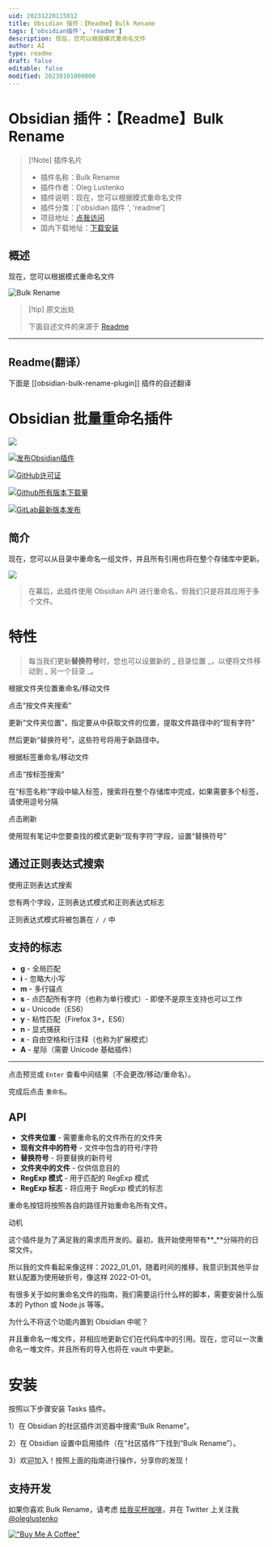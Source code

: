 ```yaml
---
uid: 20231220115812
title: Obsidian 插件：【Readme】Bulk Rename
tags: ['obsidian插件', 'readme']
description: 现在，您可以根据模式重命名文件
author: AI
type: readme
draft: false
editable: false
modified: 20230101000000
---
```


# Obsidian 插件：【Readme】Bulk Rename

> [!Note] 插件名片
> - 插件名称：Bulk Rename
> - 插件作者：Oleg Lustenko
> - 插件说明：现在，您可以根据模式重命名文件
> - 插件分类：['obsidian 插件 ', 'readme']
> - 项目地址：[点我访问](https://github.com/OlegLustenko/obsidian-bulk-rename)
> - 国内下载地址：[下载安装](https://pkmer.cn/products/plugin/pluginMarket/?obsidian-bulk-rename-plugin)

## 概述

现在，您可以根据模式重命名文件

![Bulk Rename](https://cdn.pkmer.cn/covers/obsidian-bulk-rename-plugin_new.gif)

> [!tip] 原文出处
>
>下面自述文件的来源于 [Readme](https://ghproxy.net/https://raw.githubusercontent.com/OlegLustenko/obsidian-bulk-rename/master/README.md)

---

## Readme(翻译）

下面是 [[obsidian-bulk-rename-plugin]] 插件的自述翻译

# Obsidian 批量重命名插件

[![](https://github.com/OlegLustenko/obsidian-bulk-rename/actions/workflows/CI.yml/badge.svg)](https://github.com/OlegLustenko/obsidian-bulk-rename/actions/workflows/CI.yml)

[![发布Obsidian插件](https://github.com/OlegLustenko/obsidian-bulk-rename/actions/workflows/release.yml/badge.svg)](https://github.com/OlegLustenko/obsidian-bulk-rename/actions/workflows/release.yml)

[![GitHub许可证](https://img.shields.io/github/license/OlegLustenko/obsidian-bulk-rename)](https://https://github.com/OlegLustenko/obsidian-bulk-rename/master/LICENSE)

[![Github所有版本下载量](https://img.shields.io/github/downloads/OlegLustenko/obsidian-bulk-rename/total.svg)](https://github.com/OlegLustenko/obsidian-bulk-rename/releases/)

[![GitLab最新版本发布](https://badgen.net/github/release/OlegLustenko/obsidian-bulk-rename/)](https://github.com/OlegLustenko/obsidian-bulk-rename/releases)

## 简介

现在，您可以从目录中重命名一组文件，并且所有引用也将在整个存储库中更新。

![](https://cdn.pkmer.cn/covers/obsidian-bulk-rename-plugin_2_0.gif)

> 在幕后，此插件使用 Obsidian API 进行重命名，但我们只是将其应用于多个文件。

# 特性

> 每当我们更新**替换符号**时，您也可以设置新的 _ 目录位置 _，以便将文件移动到 _ 另一个目录 _。

根据文件夹位置重命名/移动文件

点击“按文件夹搜索”

更新“文件夹位置”，指定要从中获取文件的位置，提取文件路径中的“现有字符”

然后更新“替换符号”，这些符号将用于新路径中。

根据标签重命名/移动文件

点击“按标签搜索”

在“标签名称”字段中输入标签，搜索将在整个存储库中完成，如果需要多个标签，请使用逗号分隔

点击刷新

使用现有笔记中您要查找的模式更新“现有字符”字段，设置“替换符号”

## 通过正则表达式搜索

使用正则表达式搜索

您有两个字段，正则表达式模式和正则表达式标志

正则表达式模式将被包裹在 `/ /` 中

## 支持的标志

- **g** - 全局匹配
- **i** - 忽略大小写
- **m** - 多行锚点
- **s** - 点匹配所有字符（也称为单行模式）- 即使不是原生支持也可以工作
- **u** - Unicode（ES6）
- **y** - 粘性匹配（Firefox 3+，ES6）
- **n** - 显式捕获
- **x** - 自由空格和行注释（也称为扩展模式）
- **A** - 星际（需要 Unicode 基础插件）

---

点击预览或 `Enter` 查看中间结果（不会更改/移动/重命名）。

完成后点击 `重命名`。

## API

- **文件夹位置** - 需要重命名的文件所在的文件夹
- **现有文件中的符号** - 文件中包含的符号/字符
- **替换符号** - 将要替换的新符号
- **文件夹中的文件** - 仅供信息目的
- **RegExp 模式** - 用于匹配的 RegExp 模式
- **RegExp 标志** - 将应用于 RegExp 模式的标志

重命名按钮将按照各自的路径开始重命名所有文件。

动机

这个插件是为了满足我的需求而开发的。最初，我开始使用带有**_**分隔符的日常文件。

所以我的文件看起来像这样：2022_01_01，随着时间的推移，我意识到其他平台默认配置为使用破折号，像这样 2022-01-01。

有很多关于如何重命名文件的指南，我们需要运行什么样的脚本，需要安装什么版本的 Python 或 Node.js 等等。

为什么不将这个功能内置到 Obsidian 中呢？

并且重命名一堆文件，并相应地更新它们在代码库中的引用。现在，您可以一次重命名一堆文件，并且所有的导入也将在 vault 中更新。

# 安装

按照以下步骤安装 Tasks 插件。

1）在 Obsidian 的社区插件浏览器中搜索“Bulk Rename”。

2）在 Obsidian 设置中启用插件（在“社区插件”下找到“Bulk Rename”）。

3）欢迎加入！按照上面的指南进行操作，分享你的发现！

## 支持开发

如果你喜欢 Bulk Rename，请考虑 [给我买杯咖啡](https://www.buymeacoffee.com/oleglustenko)，并在 Twitter 上关注我 [@oleglustenko](https://twitter.com/oleglustenko)

[!["Buy Me A Coffee"](https://www.buymeacoffee.com/assets/img/custom_images/orange_img.png)](https://www.buymeacoffee.com/oleglustenko)
